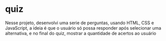 # quiz
Nesse projeto, desenvolvi uma serie de perguntas, usando HTML, CSS e JavaScript, a ideia é que o usuário só possa responder após selecionar uma alternativa, e no final do quiz, mostrar a quantidade de acertos ao usuário 
